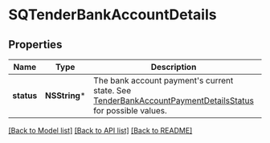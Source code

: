 # SQTenderBankAccountDetails

## Properties
Name | Type | Description | Notes
------------ | ------------- | ------------- | -------------
**status** | **NSString*** | The bank account payment&#39;s current state.  See [TenderBankAccountPaymentDetailsStatus](https://developer.squareup.com/reference/square_2023-10-18/enums/TenderBankAccountDetailsStatus) for possible values. | [optional] 

[[Back to Model list]](../README.md#documentation-for-models) [[Back to API list]](../README.md#documentation-for-api-endpoints) [[Back to README]](../README.md)



